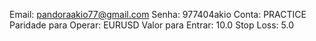 

Email: pandoraakio77@gmail.com
Senha: 977404akio
Conta: PRACTICE
Paridade para Operar: EURUSD
Valor para Entrar: 10.0
Stop Loss: 5.0

